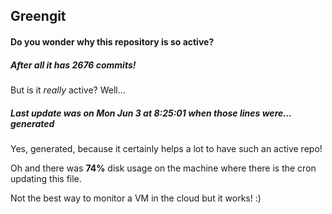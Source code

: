 ## Greengit

#### Do you wonder why this repository is so active?

##### After all it has 2676 commits!

But is it *really* active? Well...

##### Last update was on Mon Jun 3 at 8:25:01 when those lines were... generated

Yes, generated, because it certainly helps a lot to have such an active repo!

Oh and there was **74%** disk usage on the machine
where there is the cron updating this file.

Not the best way to monitor a VM in the cloud but it works! :)
